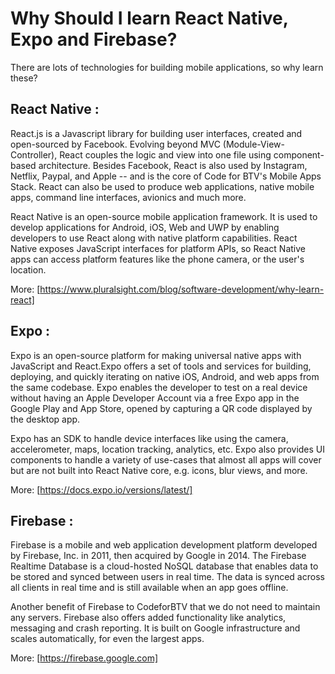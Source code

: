 # Why Should I learn React Native, Expo and Firebase?

There are lots of technologies for building mobile applications, so why learn these?

## React Native :

React.js is a Javascript library for building user interfaces, created and open-sourced by Facebook. Evolving beyond MVC (Module-View-Controller), React couples the logic and view into one file using component-based architecture. Besides Facebook, React is also used by Instagram, Netflix, Paypal, and Apple -- and is the core of Code for BTV's Mobile Apps Stack.  React can also be used to produce web applications, native mobile apps, command line interfaces, avionics and much more.

React Native is an open-source mobile application framework. It is used to develop applications for Android, iOS, Web and UWP by enabling developers to use React along with native platform capabilities.  React Native exposes JavaScript interfaces for platform APIs, so React Native apps can access platform features like the phone camera, or the user's location.

More: [https://www.pluralsight.com/blog/software-development/why-learn-react]

## Expo : 

Expo is an open-source platform for making universal native apps with JavaScript and React.Expo offers a set of tools and services for building, deploying, and quickly iterating on native iOS, Android, and web apps from the same codebase.  Expo enables the developer to test on a real device without having an Apple Developer Account via a free Expo app in the Google Play and App Store, opened by capturing a QR code displayed by the desktop app. 

Expo has an SDK to handle device interfaces like using the camera, accelerometer, maps, location tracking, analytics, etc. Expo also provides UI components to handle a variety of use-cases that almost all apps will cover but are not built into React Native core, e.g. icons, blur views, and more.

More: [https://docs.expo.io/versions/latest/]

## Firebase :

Firebase is a mobile and web application development platform developed by Firebase, Inc. in 2011, then acquired by Google in 2014. The Firebase Realtime Database is a cloud-hosted NoSQL database that enables data to be stored and synced between users in real time. The data is synced across all clients in real time and is still available when an app goes offline. 

Another benefit of Firebase to CodeforBTV that we do not need to maintain any servers.  Firebase also offers added functionality like analytics,  messaging and crash reporting. It is built on Google infrastructure and scales automatically, for even the largest apps.

More: [https://firebase.google.com]
